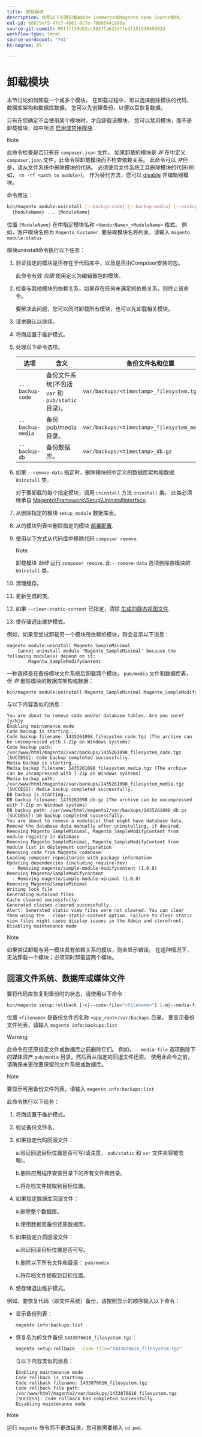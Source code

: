 ```yaml
---
title: 卸载模块
description: 按照以下步骤卸载Adobe Commerce或Magento Open Source模块。
exl-id: 66879ef5-47c7-4b61-8c7e-78b60441980a
source-git-commit: 95ffff39d82cc9027fa633dffedf15193040802d
workflow-type: tm+mt
source-wordcount: '741'
ht-degree: 0%

---
```


# 卸载模块

本节讨论如何卸载一个或多个模块。 在卸载过程中，可以选择删除模块的代码、数据库架构和数据库数据。 您可以先创建备份，以便以后恢复数据。

只有在您确定不会使用某个模块时，才应卸载该模块。 您可以禁用模块，而不是卸载模块，如中所述 [启用或禁用模块](manage-modules.md).

>[!NOTE]
>
>此命令检查是否只有在 `composer.json` 文件。 如果卸载的模块是 _非_ 在中定义 `composer.json` 文件，此命令将卸载模块而不检查依赖关系。 此命令可以 _非_&#x200B;但是，请从文件系统中删除模块的代码。 必须使用文件系统工具删除模块的代码(例如， `rm -rf <path to module>`)。 作为替代方法，您可以 [disable](manage-modules.md) 非编辑器模块。

命令用法：

```bash
bin/magento module:uninstall [--backup-code] [--backup-media] [--backup-db] [-r|--remove-data] [-c|--clear-static-content] \
  {ModuleName} ... {ModuleName}
```

位置 `{ModuleName}` 在中指定模块名称 `<VendorName>_<ModuleName>` 格式。 例如，客户模块名称为 `Magento_Customer`. 要获取模块名称列表，请输入 `magento module:status`

模块uninstall命令执行以下任务：

1. 验证指定的模块是否存在于代码库中，以及是否由Composer安装的包。

   此命令有效 _仅限_ 使用定义为编辑器包的模块。

1. 检查与其他模块的依赖关系，如果存在任何未满足的依赖关系，则终止该命令。

   要解决此问题，您可以同时卸载所有模块，也可以先卸载相关模块。

1. 请求确认以继续。
1. 将商店置于维护模式。
1. 处理以下命令选项。

   | 选项 | 含义 | 备份文件名和位置 |
   | ---------------- | -------------------------------------------------------------------------------- | -------------------------------------------- |
   | `--backup-code` | 备份文件系统(不包括 `var` 和 `pub/static` 目录)。 | `var/backups/<timestamp>_filesystem.tgz` |
   | `--backup-media` | 备份pub/media目录。 | `var/backups/<timestamp>_filesystem_media.tgz` |
   | `--backup-db` | 备份数据库。 | `var/backups/<timestamp>_db.gz` |

1. 如果 `--remove-data` 指定时，删除模块的中定义的数据库架构和数据 `Uninstall` 类。

   对于要卸载的每个指定模块，调用 `uninstall` 方法 `Uninstall` 类。 此类必须继承自 [Magento\Framework\Setup\UninstallInterface](https://github.com/magento/magento2/blob/2.4/lib/internal/Magento/Framework/Setup/UninstallInterface.php).

1. 从删除指定的模块 `setup_module` 数据库表。
1. 从的模块列表中删除指定的模块 [部署配置](../../configuration/reference/deployment-files.md).
1. 使用以下方式从代码库中移除代码 `composer remove`.

   >[!NOTE]
   >
   >卸载模块 _始终_ 运行 `composer remove`. 此 `--remove-data` 选项删除由模块的 `Uninstall` 类。

1. 清理缓存。
1. 更新生成的类。
1. 如果 `--clear-static-content` 已指定，清除 [生成的静态视图文件](../../configuration/cli/static-view-file-deployment.md).
1. 使存储退出维护模式。

例如，如果您尝试卸载另一个模块所依赖的模块，则会显示以下消息：

```terminal
magento module:uninstall Magento_SampleMinimal
    Cannot uninstall module 'Magento_SampleMinimal' because the following module(s) depend on it:
        Magento_SampleModifyContent
```

一种选择是在备份模块文件系统后卸载两个模块， `pub/media` 文件和数据库表，但 _非_ 删除模块的数据库架构或数据：

```bash
bin/magento module:uninstall Magento_SampleMinimal Magento_SampleModifyContent --backup-code --backup-media --backup-db
```

与以下内容类似的消息：

```terminal
You are about to remove code and/or database tables. Are you sure?[y/N]y
Enabling maintenance mode
Code backup is starting...
Code backup filename: 1435261098_filesystem_code.tgz (The archive can be uncompressed with 7-Zip on Windows systems)
Code backup path: /var/www/html/magento2/var/backups/1435261098_filesystem_code.tgz
[SUCCESS]: Code backup completed successfully.
Media backup is starting...
Media backup filename: 1435261098_filesystem_media.tgz (The archive can be uncompressed with 7-Zip on Windows systems)
Media backup path: /var/www/html/magento2/var/backups/1435261098_filesystem_media.tgz
[SUCCESS]: Media backup completed successfully.
DB backup is starting...
DB backup filename: 1435261098_db.gz (The archive can be uncompressed with 7-Zip on Windows systems)
DB backup path: /var/www/html/magento2/var/backups/1435261098_db.gz
[SUCCESS]: DB backup completed successfully.
You are about to remove a module(s) that might have database data. Remove the database data manually after uninstalling, if desired.
Removing Magento_SampleMinimal, Magento_SampleModifyContent from module registry in database
Removing Magento_SampleMinimal, Magento_SampleModifyContent from module list in deployment configuration
Removing code from Magento codebase:
Loading composer repositories with package information
Updating dependencies (including require-dev)
  - Removing magento/sample-module-modifycontent (1.0.0)
Removing Magento/SampleModifycontent
  - Removing magento/sample-module-minimal (1.0.0)
Removing Magento/SampleMinimal
Writing lock file
Generating autoload files
Cache cleared successfully.
Generated classes cleared successfully.
Alert: Generated static view files were not cleared. You can clear them using the --clear-static-content option. Failure to clear static view files might cause display issues in the Admin and storefront.
Disabling maintenance mode
```

>[!NOTE]
>
>如果尝试卸载与另一模块具有依赖关系的模块，则会显示错误。 在这种情况下，无法卸载一个模块；必须同时卸载这两个模块。

## 回滚文件系统、数据库或媒体文件

要将代码库恢复到备份时的状态，请使用以下命令：

```bash
bin/magento setup:rollback [-c|--code-file="<filename>"] [-m|--media-file="<filename>"] [-d|--db-file="<filename>"]
```

位置 `<filename>` 是备份文件的名称 `<app_root>/var/backups` 目录。 要显示备份文件列表，请输入 `magento info:backups:list`

>[!WARNING]
>
>此命令在还原指定文件或数据库之前删除它们。 例如， `--media-file` 选项删除下的媒体资产 `pub/media` 目录，然后再从指定的回退文件还原。 使用此命令之前，请确保未更改要保留的文件系统或数据库。

>[!NOTE]
>
>要显示可用备份文件列表，请输入 `magento info:backups:list`

此命令执行以下任务：

1. 将商店置于维护模式。
1. 验证备份文件名。
1. 如果指定代码回滚文件：

   a.验证回退目标位置是否可写(请注意， `pub/static` 和 `var` 文件夹将被忽略)。

   b.删除应用程序安装目录下的所有文件和目录。

   c.将存档文件提取到目标位置。

1. 如果指定数据库回滚文件：

   a.删除整个数据库。

   b.使用数据库备份还原数据库。

1. 如果指定介质回滚文件：

   a.验证回滚目标位置是否可写。

   b.删除以下所有文件和目录： `pub/media`

   c.将存档文件提取到目标位置。

1. 使存储退出维护模式。

例如，要恢复代码（即文件系统）备份，请按照显示的顺序输入以下命令：

* 显示备份列表：

  ```bash
  magento info:backups:list
  ```

* 恢复名为的文件备份 `1433876616_filesystem.tgz`：

  ```bash
  magento setup:rollback --code-file="1433876616_filesystem.tgz"
  ```

  与以下内容类似的消息：

  ```terminal
  Enabling maintenance mode
  Code rollback is starting ...
  Code rollback filename: 1433876616_filesystem.tgz
  Code rollback file path: /var/www/html/magento2/var/backups/1433876616_filesystem.tgz
  [SUCCESS]: Code rollback has completed successfully.
  Disabling maintenance mode
  ```

>[!NOTE]
>
>运行 `magento` 命令而不更改目录，您可能需要输入 `cd pwd`.
